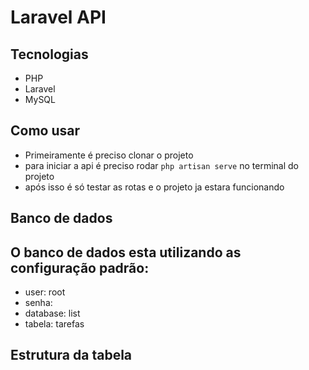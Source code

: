 # Laravel API
## Tecnologias
- PHP
- Laravel
- MySQL
  
## Como usar
- Primeiramente é preciso clonar o projeto
- para iniciar a api é preciso rodar <code>php artisan serve</code> no terminal do projeto
- após isso é só testar as rotas e o projeto ja estara funcionando

## Banco de dados
## O banco de dados esta utilizando as configuração padrão:
- user: root
- senha:
- database: list
- tabela: tarefas

## Estrutura da tabela
